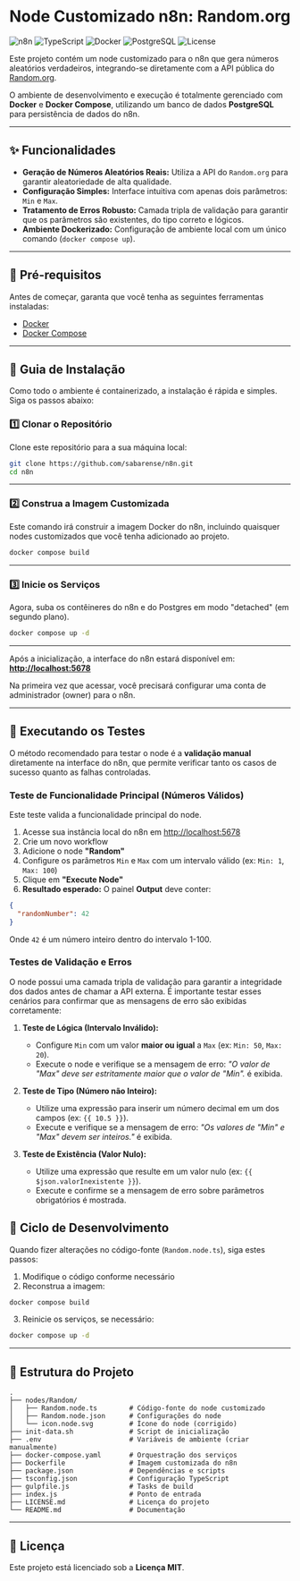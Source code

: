 # Node Customizado n8n: Random.org

![n8n](https://img.shields.io/badge/n8n-Custom_Node-blueviolet)
![TypeScript](https://img.shields.io/badge/TypeScript-3178C6?logo=typescript&logoColor=white)
![Docker](https://img.shields.io/badge/Docker-2496ED?logo=docker&logoColor=white)
![PostgreSQL](https://img.shields.io/badge/PostgreSQL-4169E1?logo=postgresql&logoColor=white)
![License](https://img.shields.io/badge/license-MIT-green)

Este projeto contém um node customizado para o n8n que gera números aleatórios verdadeiros, integrando-se diretamente com a API pública do [Random.org](https://www.random.org/).

O ambiente de desenvolvimento e execução é totalmente gerenciado com **Docker** e **Docker Compose**, utilizando um banco de dados **PostgreSQL** para persistência de dados do n8n.

---

## ✨ Funcionalidades

- **Geração de Números Aleatórios Reais:** Utiliza a API do `Random.org` para garantir aleatoriedade de alta qualidade.
- **Configuração Simples:** Interface intuitiva com apenas dois parâmetros: `Min` e `Max`.
- **Tratamento de Erros Robusto:** Camada tripla de validação para garantir que os parâmetros são existentes, do tipo correto e lógicos.
- **Ambiente Dockerizado:** Configuração de ambiente local com um único comando (`docker compose up`).

---

## 🔧 Pré-requisitos

Antes de começar, garanta que você tenha as seguintes ferramentas instaladas:

- [Docker](https://www.docker.com/get-started)
- [Docker Compose](https://docs.docker.com/compose/install/)

---

## 🚀 Guia de Instalação

Como todo o ambiente é containerizado, a instalação é rápida e simples. Siga os passos abaixo:

### 1️⃣ Clonar o Repositório

Clone este repositório para a sua máquina local:

```bash
git clone https://github.com/sabarense/n8n.git
cd n8n
```
---

### 2️⃣ Construa a Imagem Customizada

Este comando irá construir a imagem Docker do n8n, incluindo quaisquer nodes customizados que você tenha adicionado ao projeto.
```bash
docker compose build
```

---

### 3️⃣ Inicie os Serviços

Agora, suba os contêineres do n8n e do Postgres em modo "detached" (em segundo plano).

```bash
docker compose up -d
```
---

Após a inicialização, a interface do n8n estará disponível em:  
**[http://localhost:5678](http://localhost:5678)**

Na primeira vez que acessar, você precisará configurar uma conta de administrador (owner) para o n8n.

---

## 🧪 Executando os Testes

O método recomendado para testar o node é a **validação manual** diretamente na interface do n8n, que permite verificar tanto os casos de sucesso quanto as falhas controladas.

### Teste de Funcionalidade Principal (Números Válidos)

Este teste valida a funcionalidade principal do node.

1.  Acesse sua instância local do n8n em [http://localhost:5678](http://localhost:5678)
2.  Crie um novo workflow
3.  Adicione o node **"Random"**
4.  Configure os parâmetros `Min` e `Max` com um intervalo válido (ex: `Min: 1`, `Max: 100`)
5.  Clique em **"Execute Node"**
6.  **Resultado esperado:** O painel **Output** deve conter:
   ```json
   {
     "randomNumber": 42
   }
   ```
   Onde `42` é um número inteiro dentro do intervalo 1-100.

### Testes de Validação e Erros

O node possui uma camada tripla de validação para garantir a integridade dos dados antes de chamar a API externa. É importante testar esses cenários para confirmar que as mensagens de erro são exibidas corretamente:

1.  **Teste de Lógica (Intervalo Inválido):**
    * Configure `Min` com um valor **maior ou igual** a `Max` (ex: `Min: 50`, `Max: 20`).
    * Execute o node e verifique se a mensagem de erro: *"O valor de "Max" deve ser estritamente maior que o valor de "Min".* é exibida.

2.  **Teste de Tipo (Número não Inteiro):**
    * Utilize uma expressão para inserir um número decimal em um dos campos (ex: `{{ 10.5 }}`).
    * Execute e verifique se a mensagem de erro: *"Os valores de "Min" e "Max" devem ser inteiros."* é exibida.

3.  **Teste de Existência (Valor Nulo):**
    * Utilize uma expressão que resulte em um valor nulo (ex: `{{ $json.valorInexistente }}`).
    * Execute e confirme se a mensagem de erro sobre parâmetros obrigatórios é mostrada.

## 🔄 Ciclo de Desenvolvimento

Quando fizer alterações no código-fonte (`Random.node.ts`), siga estes passos:

1. Modifique o código conforme necessário  
2. Reconstrua a imagem:

```bash
docker compose build
```

3. Reinicie os serviços, se necessário:

```bash
docker compose up -d
```
---

## 📂 Estrutura do Projeto

```
.
├── nodes/Random/
│   ├── Random.node.ts        # Código-fonte do node customizado
│   ├── Random.node.json      # Configurações do node
│   └── icon.node.svg         # Ícone do node (corrigido)
├── init-data.sh              # Script de inicialização
├── .env                      # Variáveis de ambiente (criar manualmente)
├── docker-compose.yaml       # Orquestração dos serviços
├── Dockerfile                # Imagem customizada do n8n
├── package.json              # Dependências e scripts
├── tsconfig.json             # Configuração TypeScript
├── gulpfile.js               # Tasks de build
├── index.js                  # Ponto de entrada
├── LICENSE.md                # Licença do projeto
└── README.md                 # Documentação
```

---

## 📄 Licença

Este projeto está licenciado sob a **Licença MIT**.
